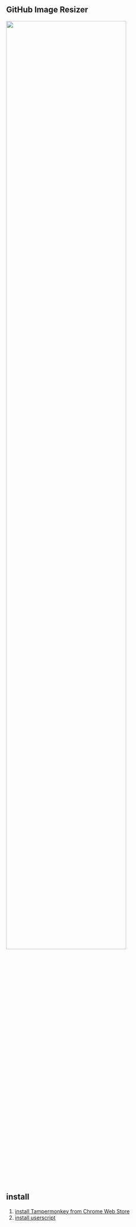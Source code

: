 ## GitHub Image Resizer

<img width="80%" src="https://github.com/ktansai/GitHub-Image-Resizer/assets/6256289/3aa37bba-95a2-41d4-8a48-ef027a788f91">

## install
1. [install Tampermonkey from Chrome Web Store](https://chromewebstore.google.com/detail/tampermonkey/dhdgffkkebhmkfjojejmpbldmpobfkfo)
1. [install userscript](https://github.com/ktansai/GitHub-Image-Resizer/raw/main/UserScript/GitHubImageResizer.user.js)